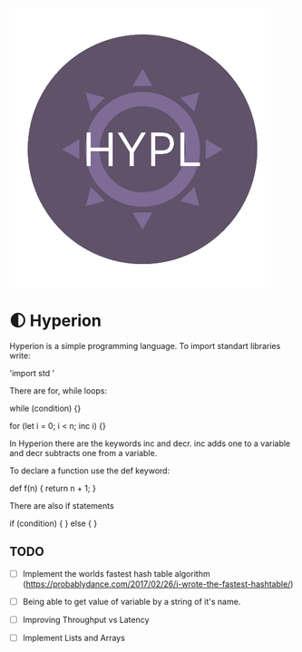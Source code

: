![Logo](logo/logo.png)

# 🌓 Hyperion

Hyperion is a simple programming language. To import standart libraries write:

'import std <name>'

There are for, while loops:

while (condition) {}

for (let i = 0; i < n; inc i) {}

In Hyperion there are the keywords inc and decr. inc adds one to a variable and decr subtracts one from a variable.

To declare a function use the def keyword:

def f(n) {
  return n + 1;
}

There are also if statements

if (condition) {
} else {
}

## TODO

- [ ] Implement the worlds fastest hash table algorithm (https://probablydance.com/2017/02/26/i-wrote-the-fastest-hashtable/)

- [ ] Being able to get value of variable by a string of it's name.

- [ ] Improving Throughput vs Latency

- [ ] Implement Lists and Arrays


